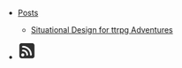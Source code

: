 * [Posts](posts.md)

    * [Situational Design for ttrpg Adventures](situationalDesignForRPGAdventures.md)

* [![RSS](images/rss.png)](https://raw.githubusercontent.com/levigilbert/levigilbert.github.io/master/feed.rss)